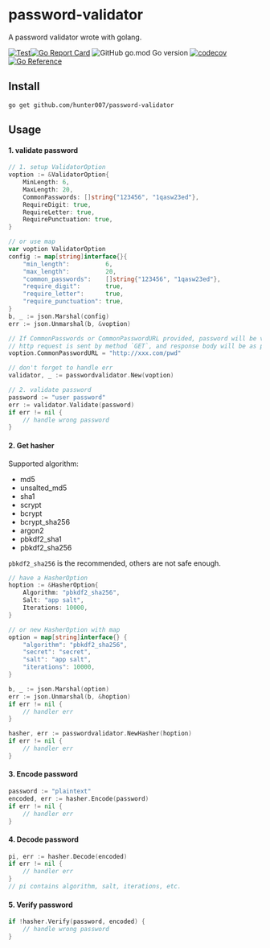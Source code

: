 # password-validator
A password validator wrote with golang.

[![Test](https://github.com/hunter007/password-validator/workflows/Unittest/badge.svg)](https://github.com/hunter007/password-validator/actions?query=workflow%3AUnitTest)[![Go Report Card](https://goreportcard.com/badge/github.com/hunter007/password-validator)](https://goreportcard.com/report/github.com/hunter007/password-validator) ![GitHub go.mod Go version](https://img.shields.io/github/go-mod/go-version/hunter007/password-validator) [![codecov](https://codecov.io/gh/hunter007/password-validator/branch/main/graph/badge.svg)](https://codecov.io/gh/hunter007/password-validator) [![Go Reference](https://pkg.go.dev/badge/github.com/hunter007/password-validator.svg)](https://pkg.go.dev/github.com/hunter007/password-validator)


## Install

```shell
go get github.com/hunter007/password-validator
```

## Usage

#### 1. validate password

```go
// 1. setup ValidatorOption
voption := &ValidatorOption{
    MinLength: 6,
    MaxLength: 20,
    CommonPasswords: []string{"123456", "1qasw23ed"},
    RequireDigit: true,
    RequireLetter: true,
    RequirePunctuation: true,
}

// or use map
var voption ValidatorOption
config := map[string]interface{}{
    "min_length":          6,
    "max_length":          20,
    "common_passwords":    []string{"123456", "1qasw23ed"},
    "require_digit":       true,
    "require_letter":      true,
    "require_punctuation": true,
}
b, _ := json.Marshal(config)
err := json.Unmarshal(b, &voption)

// If CommonPasswords or CommonPasswordURL provided, password will be validated as common password.
// http request is sent by method `GET`, and response body will be as plain text, splited by "\n", one password one line.
voption.CommonPasswordURL = "http://xxx.com/pwd"

// don't forget to handle err
validator, _ := passwordvalidator.New(voption)

// 2. validate password
password := "user password"
err := validator.Validate(password)
if err != nil {
    // handle wrong password
}
```

#### 2. Get hasher

Supported algorithm:

- md5
- unsalted_md5
- sha1
- scrypt
- bcrypt
- bcrypt_sha256
- argon2
- pbkdf2_sha1
- pbkdf2_sha256

`pbkdf2_sha256` is the recommended, others are not safe enough.

```go
// have a HasherOption
hoption := &HasherOption{
    Algorithm: "pbkdf2_sha256",
    Salt: "app salt",
    Iterations: 10000,
}

// or new HasherOption with map
option = map[string]interface{} {
    "algorithm": "pbkdf2_sha256",
    "secret": "secret",
    "salt": "app salt",
    "iterations": 10000,
}

b, _ := json.Marshal(option)
err := json.Unmarshal(b, &hoption)
if err != nil {
    // handler err
}

hasher, err := passwordvalidator.NewHasher(hoption)
if err != nil {
    // handler err
}
```
#### 3. Encode password

```go
password := "plaintext"
encoded, err := hasher.Encode(password)
if err != nil {
    // handler err
}
```

#### 4. Decode password

```go
pi, err := hasher.Decode(encoded)
if err != nil {
    // handler err
}
// pi contains algorithm, salt, iterations, etc.
```

#### 5. Verify password

```go
if !hasher.Verify(password, encoded) {
    // handle wrong password
}
```
